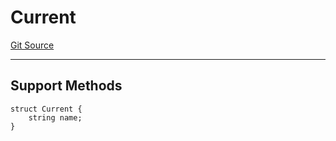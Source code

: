 # Current
[Git Source](https://github.com/metacontract/mc/blob/93e4f2d4a013f48ae1db91ed21bff3eb8a27ce1d/src/devkit/Flattened.sol)

---------------------
Support Methods
-----------------------


```solidity
struct Current {
    string name;
}
```


